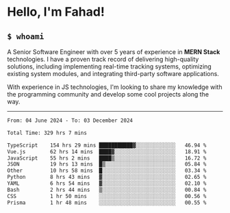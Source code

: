 <h1>Hello, I'm Fahad!</h1>

<h2><code>$ whoami</code></h2>

A Senior Software Engineer with over 5 years of experience in **MERN Stack** technologies. I have a proven track record of delivering high-quality solutions, including implementing real-time tracking systems, optimizing existing system modules, and integrating third-party software applications.

With experience in JS technologies, I'm looking to share my knowledge with the programming community and develop some cool projects along the way.

---

<!--START_SECTION:waka-->

```txt
From: 04 June 2024 - To: 03 December 2024

Total Time: 329 hrs 7 mins

TypeScript    154 hrs 29 mins ███████████▓░░░░░░░░░░░░░   46.94 %
Vue.js        62 hrs 14 mins  ████▓░░░░░░░░░░░░░░░░░░░░   18.91 %
JavaScript    55 hrs 2 mins   ████▒░░░░░░░░░░░░░░░░░░░░   16.72 %
JSON          19 hrs 13 mins  █▒░░░░░░░░░░░░░░░░░░░░░░░   05.84 %
Other         10 hrs 58 mins  █░░░░░░░░░░░░░░░░░░░░░░░░   03.34 %
Python        8 hrs 43 mins   ▓░░░░░░░░░░░░░░░░░░░░░░░░   02.65 %
YAML          6 hrs 54 mins   ▓░░░░░░░░░░░░░░░░░░░░░░░░   02.10 %
Bash          2 hrs 44 mins   ▒░░░░░░░░░░░░░░░░░░░░░░░░   00.84 %
CSS           1 hr 50 mins    ░░░░░░░░░░░░░░░░░░░░░░░░░   00.56 %
Prisma        1 hr 48 mins    ░░░░░░░░░░░░░░░░░░░░░░░░░   00.55 %
```

<!--END_SECTION:waka-->

<!--
**heyFahad/heyFahad** is a ✨ _special_ ✨ repository because its `README.md` (this file) appears on your GitHub profile.

Here are some ideas to get you started:

- 🔭 I’m currently working on ...
- 🌱 I’m currently learning ...
- 👯 I’m looking to collaborate on ...
- 🤔 I’m looking for help with ...
- 💬 Ask me about ...
- 📫 How to reach me: ...
- 😄 Pronouns: ...
- ⚡ Fun fact: ...
-->

